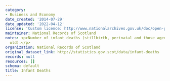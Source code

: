 ```yaml
---
category:
- Business and Economy
date_created: '2014-07-29'
date_updated: '2022-04-12'
license: 'Custom licence: http://www.nationalarchives.gov.uk/doc/open-government-licence/version/3/'
maintainer: National Records of Scotland
notes: <p>Number of infant deaths (stillbirth, perinatal and those aged under 1 year
  old).</p>
organization: National Records of Scotland
original_dataset_link: http://statistics.gov.scot/data/infant-deaths
records: null
resources: []
schema: default
title: Infant Deaths
---
```

